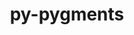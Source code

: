 ---
title: "py-pygments"
layout: cache
categories: [package, v0.18.1]
meta: {"versions": ["2.10.0"], "compilers": ["gcc@=7.5.0"], "oss": ["ubuntu18.04"], "platforms": ["linux"], "targets": ["x86_64"], "stacks": ["data-vis-sdk", "e4s", "root"], "num_specs": 3, "num_specs_by_stack": {"root": 3, "e4s": 2, "data-vis-sdk": 1}}
spec_details: [{"hash": "xvzhejf5obtz2mj6k3xo35zbpdai25bb", "compiler": "gcc@=7.5.0", "versions": ["2.10.0"], "os": "ubuntu18.04", "platform": "linux", "target": "x86_64", "variants": [], "stacks": ["root", "e4s"], "size": "-", "tarball": "https://binaries.spack.io/releases/v0.18.1/build_cache/linux-ubuntu18.04-x86_64/gcc-7.5.0/py-pygments-2.10.0/linux-ubuntu18.04-x86_64-gcc-7.5.0-py-pygments-2.10.0-xvzhejf5obtz2mj6k3xo35zbpdai25bb.spack"}, {"hash": "33xa4cid7phkjcg6xktc4ezzne3cxj7e", "compiler": "gcc@=7.5.0", "versions": ["2.10.0"], "os": "ubuntu18.04", "platform": "linux", "target": "x86_64", "variants": [], "stacks": ["root", "e4s"], "size": "-", "tarball": "https://binaries.spack.io/releases/v0.18.1/build_cache/linux-ubuntu18.04-x86_64/gcc-7.5.0/py-pygments-2.10.0/linux-ubuntu18.04-x86_64-gcc-7.5.0-py-pygments-2.10.0-33xa4cid7phkjcg6xktc4ezzne3cxj7e.spack"}, {"hash": "qtcpjgdmd6h6w2qzbugdmpnnlfhnyzmc", "compiler": "gcc@=7.5.0", "versions": ["2.10.0"], "os": "ubuntu18.04", "platform": "linux", "target": "x86_64", "variants": [], "stacks": ["root", "data-vis-sdk"], "size": "-", "tarball": "https://binaries.spack.io/releases/v0.18.1/build_cache/linux-ubuntu18.04-x86_64/gcc-7.5.0/py-pygments-2.10.0/linux-ubuntu18.04-x86_64-gcc-7.5.0-py-pygments-2.10.0-qtcpjgdmd6h6w2qzbugdmpnnlfhnyzmc.spack"}]
---